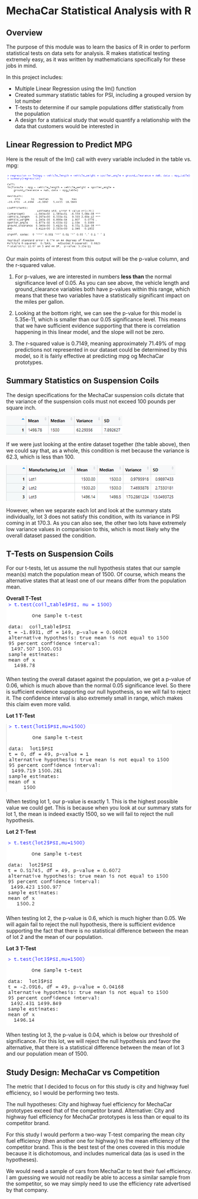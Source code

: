 # MechaCar Statistical Analysis with R

## Overview 

The purpose of this module was to learn the basics of R in order to perform statistical tests on data sets
for analysis. R makes statistical testing extremely easy, as it was written by mathematicians specifically
for these jobs in mind. 

In this project includes:
* Multiple Linear Regression using the lm() function
* Created summary statistic tables for PSI, including a grouped version by lot number
* T-tests to determine if our sample populations differ statistically from the population
* A design for a statisical study that would quantify a relationship with the data that customers would be interested in

## Linear Regression to Predict MPG

Here is the result of the lm() call with every variable included in the table vs. mpg:

![screenshot](https://github.com/KW0114/MechaCar_Statistical_Analysis/blob/8c176185bad5aa228d6fdaf3ef771c75cf45f4ac/Resources/linear_regression_screenshot.png)

Our main points of interest from this output will be the p-value column, and the r-squared value. 

1. For p-values, we are interested in numbers **less than** the normal significance level of 0.05.
As you can see above, the vehicle length and ground_clearance variables both have p-values within this range,
which means that these two variables have a statistically significant impact on the miles per gallon.

2. Looking at the bottom right, we can see the p-value for this model is 5.35e-11, which is smaller than our
0.05 significance level. This means that we have sufficient evidence supporting that there is correlation
happening in this linear model, and the slope will not be zero.

3. The r-squared value is 0.7149, meaning approximately 71.49% of mpg predictions not represented in our dataset
could be determined by this model, so it is fairly effective at predicting mpg og MechaCar prototypes. 

## Summary Statistics on Suspension Coils

The design specifications for the MechaCar suspension coils dictate that the variance of the suspension coils must not exceed 100 pounds per square inch.

![screenshot](https://github.com/KW0114/MechaCar_Statistical_Analysis/blob/4751a5905fb8fb79d63e0082a14e6cfe803300f8/Resources/total_summary_table.png)

If we were just looking at the entire dataset together (the table above), then we could say that, as a whole, this condition is met because the variance
is 62.3, which is less than 100.

![screenshot](https://github.com/KW0114/MechaCar_Statistical_Analysis/blob/4751a5905fb8fb79d63e0082a14e6cfe803300f8/Resources/lot_summary_table.png)

However, when we separate each lot and look at the summary stats individually, lot 3 does not satisfy this condition, with its variance in PSI coming in at
170.3. As you can also see, the other two lots have extremely low variance values in comparision to this, which is most likely why the overall dataset 
passed the condition.

## T-Tests on Suspension Coils

For our t-tests, let us assume the null hypothesis states that our sample mean(s) match the population mean of 1500. Of course, which means the alternative
states that at least one of our means differ from the population mean.

**Overall T-Test**
![screenshot](https://github.com/KW0114/MechaCar_Statistical_Analysis/blob/4751a5905fb8fb79d63e0082a14e6cfe803300f8/Resources/overall_t_test.png)

When testing the overall dataset against the population, we get a p-value of 0.06, which is much above than the normal 0.05 significance level.
So there is sufficient evidence supporting our null hypothesis, so we will fail to reject it. The confidence interval is also extremely small in range,
which makes this claim even more valid. 

**Lot 1 T-Test**

![screenshot](https://github.com/KW0114/MechaCar_Statistical_Analysis/blob/4751a5905fb8fb79d63e0082a14e6cfe803300f8/Resources/lot1_t_test.png)

When testing lot 1, our p-value is exactly 1. This is the highest possible value we could get. This is because when you look at our summary stats for
lot 1, the mean is indeed exactly 1500, so we will fail to reject the null hypothesis.

**Lot 2 T-Test**

![screenshot](https://github.com/KW0114/MechaCar_Statistical_Analysis/blob/d98007127f95a3c263df233c0cf95857ea1ea47b/Resources/lot2_t_test.png)

When testing lot 2, the p-value is 0.6, which is much higher than 0.05. We will again fail to reject the null hypothesis, there is sufficient evidence supporting
the fact that there is no statistical difference between the mean of lot 2 and the mean of our population.

**Lot 3 T-Test**

![screenshot](https://github.com/KW0114/MechaCar_Statistical_Analysis/blob/d98007127f95a3c263df233c0cf95857ea1ea47b/Resources/lot3_t_test.png)

When testing lot 3, the p-value is 0.04, which is below our threshold of significance. For this lot, we will reject the null hypothesis and favor the alternative,
that there is a statistical difference between the mean of lot 3 and our population mean of 1500.

## Study Design: MechaCar vs Competition

The metric that I decided to focus on for this study is city and highway fuel efficiency, so I would be performing two tests.

The null hypotheses: City and highway fuel efficiency for MechaCar prototypes exceed that of the competitor brand.
Alternative: City and highway fuel efficiency for MechaCar prototypes is less than or equal to its competitor brand.

For this study I would perform a two-way T-test comparing the mean city fuel efficiency (then another one for highway) to the mean
efficiency of the competitor brand. This is the best test of the ones covered in this module because it is dichotomous, and includes
numerical data (as is used in the hypotheses).

We would need a sample of cars from MechaCar to test their fuel efficiency. I am guessing we would not readily be able to access a similar
sample from the sompetitor, so we may simply need to use the efficiency rate advertised by that company.
